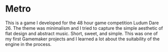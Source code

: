Metro
=============

This is a game I developed for the 48 hour game competition Ludum Dare 26. The theme was minimalism and I tried to capture the simple aesthetic of flat design and abstract music. Short, sweet, and simple. This was one of my first Gamemaker projects and I learned a lot about the suitability of the engine in the process.